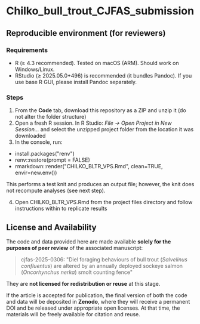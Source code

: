 # Chilko_bull_trout_CJFAS_submission

## Reproducible environment (for reviewers)

### Requirements
- R (≥ 4.3 recommended). Tested on macOS (ARM). Should work on Windows/Linux.
- RStudio (≥ 2025.05.0+496) is recommended (it bundles Pandoc). If you use base R GUI, please install Pandoc separately.

### Steps

1) From the **Code** tab, download this repository as a ZIP and unzip it (do not alter the folder structure)
2) Open a fresh R session. In R Studio: *File -> Open Project in New Session...* and select the unzipped project folder from the location it was downloaded
3) In the console, run:
- install.packages("renv")
- renv::restore(prompt = FALSE)
- rmarkdown::render("CHILKO_BLTR_VPS.Rmd", clean=TRUE, envir=new.env())

This performs a test knit and produces an output file; however, the knit does not recompute analyses (see next step).

4) Open CHILKO_BLTR_VPS.Rmd from the project files directory and follow instructions within to replicate results


## License and Availability

The code and data provided here are made available **solely for the purposes of peer review** of the associated manuscript:

> cjfas-2025-0306: "Diel foraging behaviours of bull trout (<i>Salvelinus confluentus</i>) are altered by an annually deployed sockeye salmon (<i>Oncorhynchus nerka</i>) smolt counting fence"

They are **not licensed for redistribution or reuse** at this stage.

If the article is accepted for publication, the final version of both the code and data will be deposited in **Zenodo**, where they will receive a permanent DOI and be released under appropriate open licenses. At that time, the materials will be freely available for citation and reuse.
